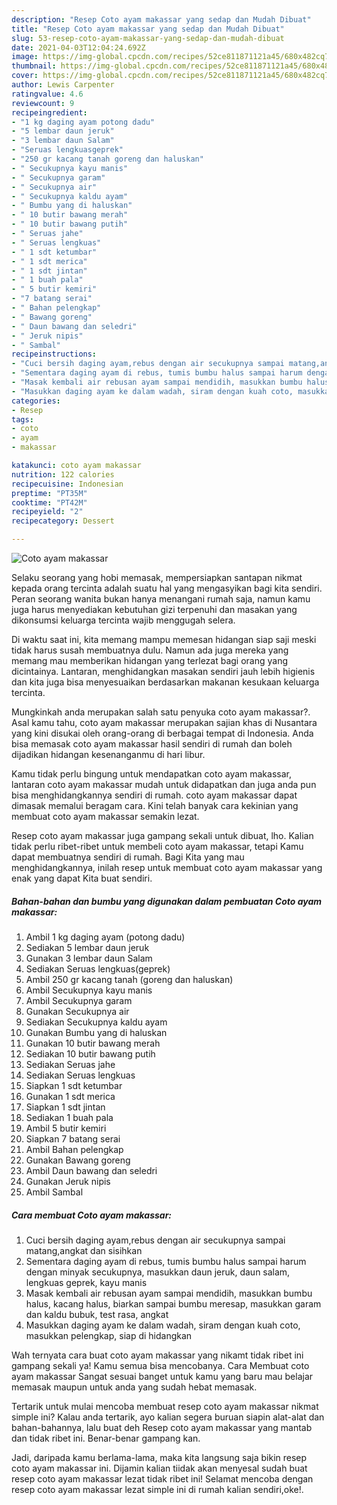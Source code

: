 ```yaml
---
description: "Resep Coto ayam makassar yang sedap dan Mudah Dibuat"
title: "Resep Coto ayam makassar yang sedap dan Mudah Dibuat"
slug: 53-resep-coto-ayam-makassar-yang-sedap-dan-mudah-dibuat
date: 2021-04-03T12:04:24.692Z
image: https://img-global.cpcdn.com/recipes/52ce811871121a45/680x482cq70/coto-ayam-makassar-foto-resep-utama.jpg
thumbnail: https://img-global.cpcdn.com/recipes/52ce811871121a45/680x482cq70/coto-ayam-makassar-foto-resep-utama.jpg
cover: https://img-global.cpcdn.com/recipes/52ce811871121a45/680x482cq70/coto-ayam-makassar-foto-resep-utama.jpg
author: Lewis Carpenter
ratingvalue: 4.6
reviewcount: 9
recipeingredient:
- "1 kg daging ayam potong dadu"
- "5 lembar daun jeruk"
- "3 lembar daun Salam"
- "Seruas lengkuasgeprek"
- "250 gr kacang tanah goreng dan haluskan"
- " Secukupnya kayu manis"
- " Secukupnya garam"
- " Secukupnya air"
- " Secukupnya kaldu ayam"
- " Bumbu yang di haluskan"
- " 10 butir bawang merah"
- " 10 butir bawang putih"
- " Seruas jahe"
- " Seruas lengkuas"
- " 1 sdt ketumbar"
- " 1 sdt merica"
- " 1 sdt jintan"
- " 1 buah pala"
- " 5 butir kemiri"
- "7 batang serai"
- " Bahan pelengkap"
- " Bawang goreng"
- " Daun bawang dan seledri"
- " Jeruk nipis"
- " Sambal"
recipeinstructions:
- "Cuci bersih daging ayam,rebus dengan air secukupnya sampai matang,angkat dan sisihkan"
- "Sementara daging ayam di rebus, tumis bumbu halus sampai harum dengan minyak secukupnya, masukkan daun jeruk, daun salam, lengkuas geprek, kayu manis"
- "Masak kembali air rebusan ayam sampai mendidih, masukkan bumbu halus, kacang halus, biarkan sampai bumbu meresap, masukkan garam dan kaldu bubuk, test rasa, angkat"
- "Masukkan daging ayam ke dalam wadah, siram dengan kuah coto, masukkan pelengkap, siap di hidangkan"
categories:
- Resep
tags:
- coto
- ayam
- makassar

katakunci: coto ayam makassar 
nutrition: 122 calories
recipecuisine: Indonesian
preptime: "PT35M"
cooktime: "PT42M"
recipeyield: "2"
recipecategory: Dessert

---
```



![Coto ayam makassar](https://img-global.cpcdn.com/recipes/52ce811871121a45/680x482cq70/coto-ayam-makassar-foto-resep-utama.jpg)

Selaku seorang yang hobi memasak, mempersiapkan santapan nikmat kepada orang tercinta adalah suatu hal yang mengasyikan bagi kita sendiri. Peran seorang  wanita bukan hanya menangani rumah saja, namun kamu juga harus menyediakan kebutuhan gizi terpenuhi dan masakan yang dikonsumsi keluarga tercinta wajib menggugah selera.

Di waktu  saat ini, kita memang mampu memesan hidangan siap saji meski tidak harus susah membuatnya dulu. Namun ada juga mereka yang memang mau memberikan hidangan yang terlezat bagi orang yang dicintainya. Lantaran, menghidangkan masakan sendiri jauh lebih higienis dan kita juga bisa menyesuaikan berdasarkan makanan kesukaan keluarga tercinta. 



Mungkinkah anda merupakan salah satu penyuka coto ayam makassar?. Asal kamu tahu, coto ayam makassar merupakan sajian khas di Nusantara yang kini disukai oleh orang-orang di berbagai tempat di Indonesia. Anda bisa memasak coto ayam makassar hasil sendiri di rumah dan boleh dijadikan hidangan kesenanganmu di hari libur.

Kamu tidak perlu bingung untuk mendapatkan coto ayam makassar, lantaran coto ayam makassar mudah untuk didapatkan dan juga anda pun bisa menghidangkannya sendiri di rumah. coto ayam makassar dapat dimasak memalui beragam cara. Kini telah banyak cara kekinian yang membuat coto ayam makassar semakin lezat.

Resep coto ayam makassar juga gampang sekali untuk dibuat, lho. Kalian tidak perlu ribet-ribet untuk membeli coto ayam makassar, tetapi Kamu dapat membuatnya sendiri di rumah. Bagi Kita yang mau menghidangkannya, inilah resep untuk membuat coto ayam makassar yang enak yang dapat Kita buat sendiri.

<!--inarticleads1-->

##### Bahan-bahan dan bumbu yang digunakan dalam pembuatan Coto ayam makassar:

1. Ambil 1 kg daging ayam (potong dadu)
1. Sediakan 5 lembar daun jeruk
1. Gunakan 3 lembar daun Salam
1. Sediakan Seruas lengkuas(geprek)
1. Ambil 250 gr kacang tanah (goreng dan haluskan)
1. Ambil  Secukupnya kayu manis
1. Ambil  Secukupnya garam
1. Gunakan  Secukupnya air
1. Sediakan  Secukupnya kaldu ayam
1. Gunakan  Bumbu yang di haluskan
1. Gunakan  10 butir bawang merah
1. Sediakan  10 butir bawang putih
1. Sediakan  Seruas jahe
1. Sediakan  Seruas lengkuas
1. Siapkan  1 sdt ketumbar
1. Gunakan  1 sdt merica
1. Siapkan  1 sdt jintan
1. Sediakan  1 buah pala
1. Ambil  5 butir kemiri
1. Siapkan 7 batang serai
1. Ambil  Bahan pelengkap
1. Gunakan  Bawang goreng
1. Ambil  Daun bawang dan seledri
1. Gunakan  Jeruk nipis
1. Ambil  Sambal




<!--inarticleads2-->

##### Cara membuat Coto ayam makassar:

1. Cuci bersih daging ayam,rebus dengan air secukupnya sampai matang,angkat dan sisihkan
1. Sementara daging ayam di rebus, tumis bumbu halus sampai harum dengan minyak secukupnya, masukkan daun jeruk, daun salam, lengkuas geprek, kayu manis
1. Masak kembali air rebusan ayam sampai mendidih, masukkan bumbu halus, kacang halus, biarkan sampai bumbu meresap, masukkan garam dan kaldu bubuk, test rasa, angkat
1. Masukkan daging ayam ke dalam wadah, siram dengan kuah coto, masukkan pelengkap, siap di hidangkan




Wah ternyata cara buat coto ayam makassar yang nikamt tidak ribet ini gampang sekali ya! Kamu semua bisa mencobanya. Cara Membuat coto ayam makassar Sangat sesuai banget untuk kamu yang baru mau belajar memasak maupun untuk anda yang sudah hebat memasak.

Tertarik untuk mulai mencoba membuat resep coto ayam makassar nikmat simple ini? Kalau anda tertarik, ayo kalian segera buruan siapin alat-alat dan bahan-bahannya, lalu buat deh Resep coto ayam makassar yang mantab dan tidak ribet ini. Benar-benar gampang kan. 

Jadi, daripada kamu berlama-lama, maka kita langsung saja bikin resep coto ayam makassar ini. Dijamin kalian tiidak akan menyesal sudah buat resep coto ayam makassar lezat tidak ribet ini! Selamat mencoba dengan resep coto ayam makassar lezat simple ini di rumah kalian sendiri,oke!.

